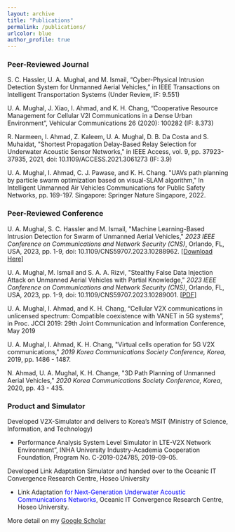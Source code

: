```yaml
---
layout: archive
title: "Publications"
permalink: /publications/
urlcolor: blue
author_profile: true
---
```



### Peer-Reviewed Journal

S. C. Hassler, U. A. Mughal, and M. Ismail, “Cyber-Physical Intrusion Detection System for Unmanned Aerial Vehicles,” in IEEE Transactions on Intelligent Transportation Systems (Under Review, IF: 9.551)

U. A. Mughal, J. Xiao, I. Ahmad, and K. H. Chang, “Cooperative Resource Management for Cellular V2I Communications in a Dense Urban Environment”, Vehicular Communications 26 (2020): 100282  (IF: 8.373)

R. Narmeen, I. Ahmad, Z. Kaleem, U. A. Mughal, D. B. Da Costa and S. Muhaidat, "Shortest Propagation Delay-Based Relay Selection for Underwater Acoustic Sensor Networks," in IEEE Access, vol. 9, pp. 37923-37935, 2021, doi: 10.1109/ACCESS.2021.3061273 (IF: 3.9)

U. A. Mughal, I. Ahmad, C. J. Pawase, and K. H. Chang. "UAVs path planning by particle swarm optimization based on visual-SLAM algorithm," In Intelligent Unmanned Air Vehicles Communications for Public Safety Networks, pp. 169-197. Singapore: Springer Nature Singapore, 2022.

### Peer-Reviewed Conference

U. A. Mughal, S. C. Hassler and M. Ismail, "Machine Learning-Based Intrusion Detection for Swarm of Unmanned Aerial Vehicles," *2023 IEEE Conference on Communications and Network Security (CNS)*, Orlando, FL, USA, 2023, pp. 1-9, doi: 10.1109/CNS59707.2023.10288962. [[Download Here]](/files/ML.pdf)


U. A. Mughal, M. Ismail and S. A. A. Rizvi, "Stealthy False Data Injection Attack on Unmanned Aerial Vehicles with Partial Knowledge," *2023 IEEE Conference on Communications and Network Security (CNS)*, Orlando, FL, USA, 2023, pp. 1-9, doi: 10.1109/CNS59707.2023.10289001. [[PDF]](/files/FDI.pdf)

U. A. Mughal, I. Ahmad, and K. H. Chang, “Cellular V2X communications in unlicensed spectrum: Compatible coexistence with VANET in 5G systems”, in Proc. JCCI 2019: 29th Joint Communication and Information Conference, May 2019

U. A. Mughal, I. Ahmad, K. H. Chang, "Virtual cells operation for 5G V2X communications," *2019 Korea Communications Society Conference, Korea*, 2019, pp. 1486 - 1487. 

N. Ahmad, U. A. Mughal, K. H. Change, "3D Path Planning of Unmanned Aerial Vehicles," *2020 Korea Communications Society Conference, Korea*, 2020, pp. 43 - 435. 







### Product and Simulator

Developed V2X-Simulator and delivers to Korea’s MSIT (Ministry of Science, Information, and Technology)

- Performance Analysis System Level Simulator in LTE-V2X Network Environment”, INHA University Industry-Academia Cooperation Foundation, Program No. C-2019-024785, 2019-09-05.

Developed Link Adaptation Simulator and handed over to the Oceanic IT Convergence Research Centre, Hoseo University

- Link Adaptation <span style="color: blue;">for Next-Generation Underwater Acoustic Communications Networks</span>, Oceanic IT Convergence Research Centre, Hoseo University.



More detail on my [Google Scholar](https://scholar.google.com/citations?hl=en&user=yIQfpKIAAAAJ&view_op=list_works&sortby=pubdate)
